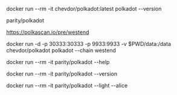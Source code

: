 docker run --rm -it chevdor/polkadot:latest polkadot --version


parity/polkadot

https://polkascan.io/pre/westend

docker run -d -p 30333:30333 -p 9933:9933 -v $PWD/data:/data chevdor/polkadot polkadot --chain westend



docker run --rm -it parity/polkadot --help

docker run --rm -it parity/polkadot --version

docker run --rm -it parity/polkadot --light --alice

